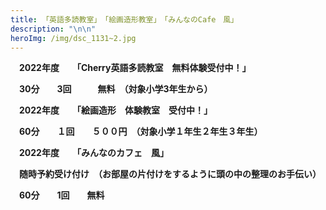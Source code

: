 ```yaml
---
title: 「英語多読教室」　「絵画造形教室」　「みんなのCafe　風」
description: "\n\n"
heroImg: /img/dsc_1131~2.jpg
---
```

　**2022年度**　　**「Cherry英語多読教室　無料体験受付中！」**

　**30分　　3回　　　無料　（対象小学3年生から）**

　**2022年度　　「絵画造形　体験教室　受付中！」**

　**60分　　１回　　５００円　（対象小学１年生２年生３年生）**

　**2022年度　　「みんなのカフェ　風」**

　**随時予約受け付け　（お部屋の片付けをするように頭の中の整理のお手伝い）**　

　**60分　　1回　　無料**